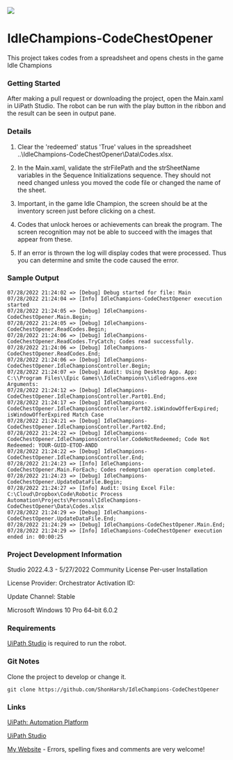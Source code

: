 ![](https://shonharsh.github.io/curriculum-vitae/images/idle-champions-logo.jpg)

# IdleChampions-CodeChestOpener
This project takes codes from a spreadsheet and opens chests in the game Idle Champions

### Getting Started

After making a pull request or downloading the project, open the Main.xaml in UiPath Studio.  The robot can be run with the play button in the ribbon and the result can be seen in output pane.

### Details

1. Clear the 'redeemed' status 'True' values in the spreadsheet ..\IdleChampions-CodeChestOpener\Data\Codes.xlsx.

2. In the Main.xaml, validate the strFilePath and the strSheetName variables in the Sequence Initializations sequence.  They should not need changed unless you moved the code file or changed the name of the sheet.

3. Important, in the game Idle Champion, the screen should be at the inventory screen just before clicking on a chest.

4. Codes that unlock heroes or achievements can break the program.  The screen recognition may not be able to succeed with the images that appear from these.

5. If an error is thrown the log will display codes that were processed.  Thus you can determine and smite the code caused the error.

### Sample Output

```
07/28/2022 21:24:02 => [Debug] Debug started for file: Main
07/28/2022 21:24:04 => [Info] IdleChampions-CodeChestOpener execution started
07/28/2022 21:24:05 => [Debug] IdleChampions-CodeChestOpener.Main.Begin;
07/28/2022 21:24:05 => [Debug] IdleChampions-CodeChestOpener.ReadCodes.Begin;
07/28/2022 21:24:06 => [Debug] IdleChampions-CodeChestOpener.ReadCodes.TryCatch; Codes read successfully.
07/28/2022 21:24:06 => [Debug] IdleChampions-CodeChestOpener.ReadCodes.End;
07/28/2022 21:24:06 => [Debug] IdleChampions-CodeChestOpener.IdleChampionsController.Begin;
07/28/2022 21:24:07 => [Debug] Audit: Using Desktop App. App: C:\\Program Files\\Epic Games\\IdleChampions\\idledragons.exe Arguments:
07/28/2022 21:24:12 => [Debug] IdleChampions-CodeChestOpener.IdleChampionsController.Part01.End;
07/28/2022 21:24:17 => [Debug] IdleChampions-CodeChestOpener.IdleChampionsController.Part02.isWindowOfferExpired; isWindowOfferExpired Match Case
07/28/2022 21:24:21 => [Debug] IdleChampions-CodeChestOpener.IdleChampionsController.Part02.End;
07/28/2022 21:24:22 => [Debug] IdleChampions-CodeChestOpener.IdleChampionsController.CodeNotRedeemed; Code Not Redeemed: YOUR-GUID-ETOD-ANDD
07/28/2022 21:24:22 => [Debug] IdleChampions-CodeChestOpener.IdleChampionsController.End;
07/28/2022 21:24:23 => [Info] IdleChampions-CodeChestOpener.Main.ForEach; Codes redemption operation completed.
07/28/2022 21:24:23 => [Debug] IdleChampions-CodeChestOpener.UpdateDataFile.Begin;
07/28/2022 21:24:27 => [Info] Audit: Using Excel File: C:\Cloud\Dropbox\Code\Robotic Process Automation\Projects\Personal\IdleChampions-CodeChestOpener\Data\Codes.xlsx
07/28/2022 21:24:29 => [Debug] IdleChampions-CodeChestOpener.UpdateDataFile.End;
07/28/2022 21:24:29 => [Debug] IdleChampions-CodeChestOpener.Main.End;
07/28/2022 21:24:29 => [Info] IdleChampions-CodeChestOpener execution ended in: 00:00:25
```

### Project Development Information
Studio 2022.4.3 - 5/27/2022
Community License
Per-user Installation

License Provider: Orchestrator
Activation ID:

Update Channel: Stable

Microsoft Windows 10 Pro 64-bit
6.0.2

### Requirements

[UiPath Studio](https://www.uipath.com/product/studio) is required to run the robot.

### Git Notes

Clone the project to develop or change it.

`git clone https://github.com/ShonHarsh/IdleChampions-CodeChestOpener`

### Links

[UiPath: Automation Platform](https://www.uipath.com/)

[UiPath Studio](https://www.uipath.com/product/studio)

[My Website](https://shonharsh.github.io/curriculum-vitae/index.html) - Errors, spelling fixes and comments are very welcome!
